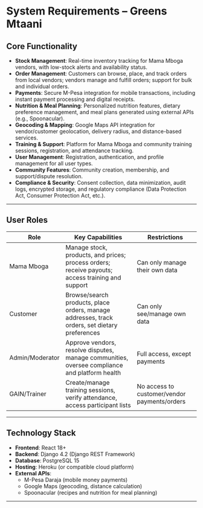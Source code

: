# System Requirements – Greens Mtaani

## Core Functionality

- **Stock Management**: Real-time inventory tracking for Mama Mboga vendors, with low-stock alerts and availability status.
- **Order Management**: Customers can browse, place, and track orders from local vendors; vendors manage and fulfill orders; support for bulk and individual orders.
- **Payments**: Secure M-Pesa integration for mobile transactions, including instant payment processing and digital receipts.
- **Nutrition & Meal Planning**: Personalized nutrition features, dietary preference management, and meal plans generated using external APIs (e.g., Spoonacular).
- **Geocoding & Mapping**: Google Maps API integration for vendor/customer geolocation, delivery radius, and distance-based services.
- **Training & Support**: Platform for Mama Mboga and community training sessions, registration, and attendance tracking.
- **User Management**: Registration, authentication, and profile management for all user types.
- **Community Features**: Community creation, membership, and support/dispute resolution.
- **Compliance & Security**: Consent collection, data minimization, audit logs, encrypted storage, and regulatory compliance (Data Protection Act, Consumer Protection Act, etc.).

---

## User Roles

| Role         | Key Capabilities                                                                                     | Restrictions                     |
|--------------|-----------------------------------------------------------------------------------------------------|----------------------------------|
| Mama Mboga   | Manage stock, products, and prices; process orders; receive payouts; access training and support     | Can only manage their own data   |
| Customer     | Browse/search products, place orders, manage addresses, track orders, set dietary preferences        | Can only see/manage own data     |
| Admin/Moderator | Approve vendors, resolve disputes, manage communities, oversee compliance and platform health     | Full access, except payments     |
| GAIN/Trainer | Create/manage training sessions, verify attendance, access participant lists                         | No access to customer/vendor payments/orders |

---

## Technology Stack

- **Frontend**: React 18+
- **Backend**: Django 4.2 (Django REST Framework)
- **Database**: PostgreSQL 15
- **Hosting**: Heroku (or compatible cloud platform)
- **External APIs**:
  - M-Pesa Daraja (mobile money payments)
  - Google Maps (geocoding, distance calculation)
  - Spoonacular (recipes and nutrition for meal planning)

---